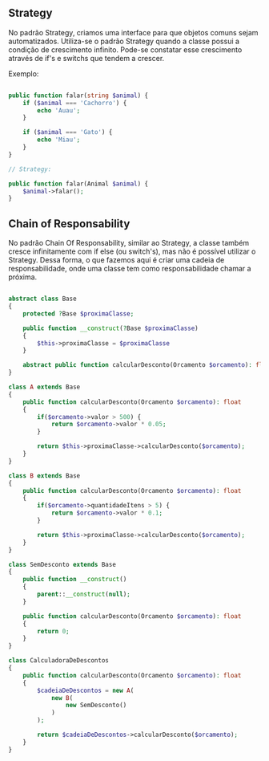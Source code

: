 ## Strategy

No padrão Strategy, criamos uma interface para que objetos comuns sejam automatizados. Utiliza-se o padrão Strategy quando a classe possui a condição de crescimento infinito. Pode-se constatar esse crescimento através de if's e switchs que tendem a crescer.

Exemplo:

```php

public function falar(string $animal) {
    if ($animal === 'Cachorro') {
        echo 'Auau';
    }

    if ($animal === 'Gato') {
        echo 'Miau';
    }
}

// Strategy:

public function falar(Animal $animal) {
    $animal->falar();
}
```

## Chain of Responsability

No padrão Chain Of Responsability, similar ao Strategy, a classe também cresce infinitamente com if else (ou switch's), mas não é possível utilizar o Strategy. Dessa forma, o que fazemos aqui é criar uma cadeia de responsabilidade, onde uma classe tem como responsabilidade chamar a próxima.

```php

abstract class Base
{
    protected ?Base $proximaClasse;

    public function __construct(?Base $proximaClasse) 
    {
        $this->proximaClasse = $proximaClasse
    }

    abstract public function calcularDesconto(Orcamento $orcamento): float;
}

class A extends Base
{
    public function calcularDesconto(Orcamento $orcamento): float 
    {
        if($orcamento->valor > 500) {
            return $orcamento->valor * 0.05;
        }

        return $this->proximaClasse->calcularDesconto($orcamento);
    }
}

class B extends Base
{
    public function calcularDesconto(Orcamento $orcamento): float 
    {
        if($orcamento->quantidadeItens > 5) {
            return $orcamento->valor * 0.1;
        }

        return $this->proximaClasse->calcularDesconto($orcamento);
    }
}

class SemDesconto extends Base
{
    public function __construct() 
    {
        parent::__construct(null);
    }

    public function calcularDesconto(Orcamento $orcamento): float 
    {
        return 0;
    }
}

class CalculadoraDeDescontos 
{
    public function calcularDesconto(Orcamento $orcamento): float 
    {
        $cadeiaDeDescontos = new A(
            new B(
                new SemDesconto()
            )
        );

        return $cadeiaDeDescontos->calcularDesconto($orcamento);
    }
}

```